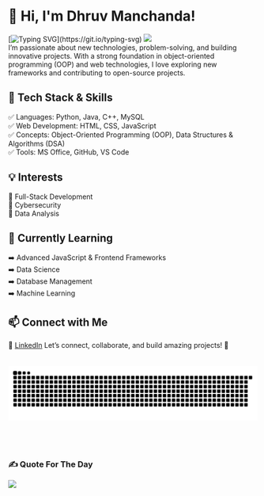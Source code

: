 # 👋 Hi, I'm Dhruv Manchanda!

[![Typing SVG](https://readme-typing-svg.herokuapp.com?font=Montserrat&color=blue&vCenter=true&lines=Front+End+Developer🙎‍♂️;Machine+Learning+Enthusiast+📊;Coder+💻;)](https://git.io/typing-svg)
[![](https://visitcount.itsvg.in/api?id=DhruvManchanda03&icon=0&color=0)](https://visitcount.itsvg.in)   
I’m passionate about new technologies, problem-solving, and building innovative projects. With a strong foundation in object-oriented programming (OOP) and web technologies, I love exploring new frameworks and contributing to open-source projects.

## 🔧 Tech Stack & Skills

✅ Languages: Python, Java, C++, MySQL  
✅ Web Development: HTML, CSS, JavaScript  
✅ Concepts: Object-Oriented Programming (OOP), Data Structures & Algorithms (DSA)  
✅ Tools: MS Office, GitHub, VS Code  

## 💡 Interests

🔹 Full-Stack Development  
🔹 Cybersecurity  
🔹 Data Analysis  

## 🌱 Currently Learning

➡️ Advanced JavaScript & Frontend Frameworks  
➡️ Data Science  
➡️ Database Management                                                                                             
➡️ Machine Learning  

## 📫 Connect with Me

📌 [LinkedIn](https://www.linkedin.com/in/dhruv-manchanda-7894b526b/)
Let’s connect, collaborate, and build amazing projects! 🚀
<br>
<br>
<br>
<img src="https://raw.githubusercontent.com/Aanyaa26/Aanyaa26/output/snake.svg" alt="Snake animation" />
<br>
<br>
<br>
<br>
### ✍️ Quote For The Day
![](https://quotes-github-readme.vercel.app/api?type=horizontal&theme=radical)

